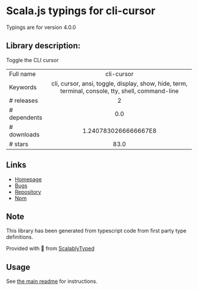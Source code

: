 
# Scala.js typings for cli-cursor

Typings are for version 4.0.0

## Library description:
Toggle the CLI cursor

|                    |                 |
| ------------------ | :-------------: |
| Full name          | cli-cursor |
| Keywords           | cli, cursor, ansi, toggle, display, show, hide, term, terminal, console, tty, shell, command-line |
| # releases         | 2 |
| # dependents       | 0.0 |
| # downloads        | 1.2407830266666667E8 |
| # stars            | 83.0 |

## Links
- [Homepage](https://github.com/sindresorhus/cli-cursor#readme)
- [Bugs](https://github.com/sindresorhus/cli-cursor/issues)
- [Repository](https://github.com/sindresorhus/cli-cursor)
- [Npm](https://www.npmjs.com/package/cli-cursor)
    


## Note
This library has been generated from typescript code from first party type definitions.

Provided with :purple_heart: from [ScalablyTyped](https://github.com/oyvindberg/ScalablyTyped)

## Usage
See [the main readme](../../readme.md) for instructions.


